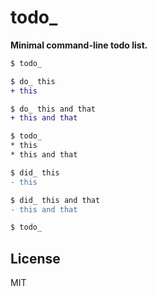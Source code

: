 # todo_

**Minimal command-line todo list.**

```diff
$ todo_

$ do_ this
+ this

$ do_ this and that
+ this and that

$ todo_
* this
* this and that

$ did_ this
- this

$ did_ this and that
- this and that

$ todo_
```

## License

MIT
